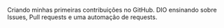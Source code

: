 Criando minhas primeiras contribuições no GitHub.
DIO ensinando sobre Issues, Pull requests e uma automação de requests.
